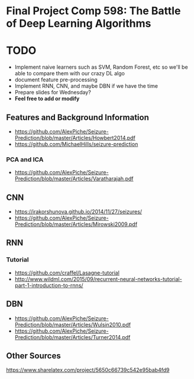 # Final Project Comp 598: The Battle of Deep Learning Algorithms

# TODO

* Implement naive learners such as SVM, Random Forest, etc so we'll be able to compare them with our crazy DL algo
* document feature pre-processing
* Implement RNN, CNN, and maybe DBN if we have the time
* Prepare slides for Wednesday?
* **Feel free to add or modify**

## Features and Background Information

* https://github.com/AlexPiche/Seizure-Prediction/blob/master/Articles/Howbert2014.pdf
* https://github.com/MichaelHills/seizure-prediction


### PCA and ICA 

* https://github.com/AlexPiche/Seizure-Prediction/blob/master/Articles/Varatharajah.pdf


## CNN

* https://irakorshunova.github.io/2014/11/27/seizures/
* https://github.com/AlexPiche/Seizure-Prediction/blob/master/Articles/Mirowski2009.pdf


## RNN 

### Tutorial

* https://github.com/craffel/Lasagne-tutorial
* http://www.wildml.com/2015/09/recurrent-neural-networks-tutorial-part-1-introduction-to-rnns/

## DBN

* https://github.com/AlexPiche/Seizure-Prediction/blob/master/Articles/Wulsin2010.pdf
* https://github.com/AlexPiche/Seizure-Prediction/blob/master/Articles/Turner2014.pdf


## Other Sources


https://www.sharelatex.com/project/5650c66739c542e95bab4fd9
